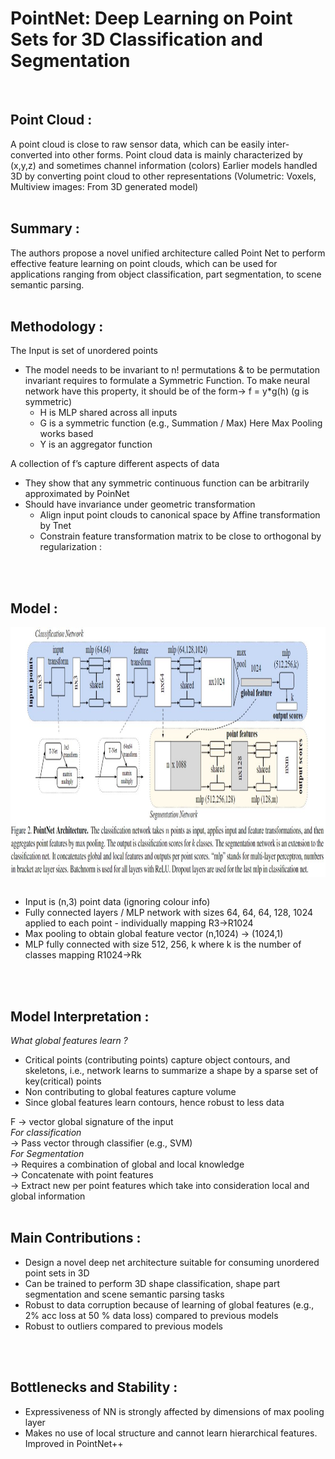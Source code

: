 <p style="text-align: center;"> <h1> PointNet: Deep Learning on Point Sets for 3D Classification and Segmentation </h1></p>

</br>

## Point Cloud  :</br>
A point cloud is close to raw sensor data, which can be easily inter-converted into other forms. Point cloud data is mainly characterized by (x,y,z) and sometimes channel information (colors)
Earlier models handled 3D by converting point cloud to other representations (Volumetric: Voxels, Multiview images: From 3D generated model)
</br>
</br>

## Summary :</br>
The authors propose a novel unified architecture called Point Net to perform effective feature learning on point clouds, which can be used for applications ranging from object classification, part segmentation, to scene semantic parsing.
</br>
</br>

## Methodology :</br>

The Input is set of unordered points
- The model needs to be invariant to n! permutations & to be permutation invariant requires to formulate a Symmetric Function. 
  To make neural network have this property, it should be of the form→ f = y*g(h) (g is symmetric)
  - H is MLP shared across all inputs
  - G is a symmetric function (e.g., Summation / Max) Here Max Pooling works based
  - Y is an aggregator function
 
A collection of f’s capture different aspects of data
- They show that any symmetric continuous function can be arbitrarily approximated by PoinNet
- Should have invariance under geometric transformation 
  - Align input point clouds to canonical space by Affine transformation by Tnet
  - Constrain feature transformation matrix to be close to orthogonal by regularization :
</br>
</br>

## Model :</br> 
<div align = "center">
<img align = "center" src = "image/pointnet_model.JPG" height = 400>
</div>
</br>

- Input is (n,3) point data (ignoring colour info)
- Fully connected layers / MLP network with sizes 64, 64, 64, 128, 1024 applied to each point - individually mapping R3→R1024
- Max pooling to obtain global feature vector (n,1024) → (1024,1)
- MLP fully connected with size 512, 256, k where k is the number of classes mapping R1024→Rk
</br>
</br>

## Model Interpretation :</br>
_What global features learn ?_</br>
- Critical points (contributing points)  capture object contours, and skeletons, i.e., network learns to summarize a shape by a sparse set of key(critical) points
- Non contributing to global features capture volume
- Since global features learn contours, hence robust to less data

F → vector global signature of the input</br>
_For classification_ </br>
→ Pass vector through classifier (e.g., SVM)</br>
_For Segmentation_ </br>
→ Requires a combination of global and local knowledge</br>
→ Concatenate with point features </br>
→ Extract new per point features which take into consideration local and global information
</br>
</br>
 
## Main Contributions :</br>
- Design  a  novel  deep  net  architecture  suitable  for consuming unordered point sets in 3D
- Can  be  trained  to  perform 3D shape classification,  shape part segmentation and scene semantic parsing tasks
- Robust to data corruption because of learning of global features (e.g., 2% acc loss at 50 % data loss) compared to previous models
- Robust to outliers compared to previous models

</br>
</br>

## Bottlenecks and Stability :</br>
- Expressiveness of NN is strongly affected by dimensions of max pooling layer
- Makes no use of local structure and cannot learn hierarchical features. Improved in PointNet++

</br>
</br>
